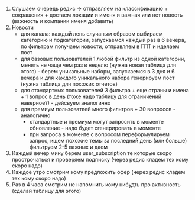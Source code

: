 
1. Слушаем очередь редис -> отправляем на классификацию + сокрашения + достаем локации и именя и важная или нет новость (важность и компании именя добавить)
2. Новости
    - для канала: каждый лень случаным образом выбираем категорию и подкатегории, запускаемся каждый раз в 6 вечера, по фильтрам получаем новости, отправляем в ГПТ и иделаем пост
    - для базовых пользователей 1 любой фильтр из одной категории, менять не чаще чем раз в неделю (нужна новая таблица для этого) - берем уникальные наборы, запускаемся в 3 дня и 6 вечера и для каждого уникального набора генерируем пост (нужна таблица для похожих отчетов)
    - для стандартных пользователей 3 фильтра + еще страны и имена + 1 вопрос в день (тоже надо таблицу для ограничений наверное?) - дейсвуем аналогично
    - для премиум пользоватлей много фильтров + 30 вопросов - аналогично
        - стандартные и премиум могут запросить в моменте обновление - надо будет сгенерировать в моменте
        - при запроса в моменте с вопросом переформулируем запрос, ищем похожие темы за последний день (или больше) фильтруем 2-5 важных и даем
3. Каждый вечер мину берем user_subscription те которые скоро прострочаться и проверяем подписку  (через редис кладем тех кому скоро надо)
4. Каждое утро смотрим кому предложить офер (через редис кладем тех кому скоро надо)
4. Раз в 4 часа смотрим не напомнить кому нибудть про активность (сделай таблицу для этого)
